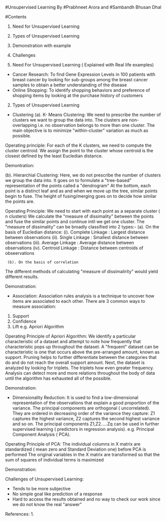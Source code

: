 #Unsupervised Learning
By
#Prabhneet Arora
and 
#Sambandh Bhusan Dhal

#Contents
1. Need for Unsupervised Learning
2. Types of Unsupervised Learning
3. Demonstration with example
4. Challenges 

1. Need For Unsupervised Learning ( Explained with Real life examples)
* Cancer Research: To find Gene Expression Levels in 100 patients with breast cancer by looking for sub-groups among the breast cancer 
samples to obtain a better understanding of the disease
* Online Shopping: To identify shopping behaviors and preference of shopping items by looking at the purchase history of customers

2. Types of Unsupervised Learning
* Clustering
(a). K- Means Clustering:
We need to prescribe the number of clusters we want to group the data into.
The clusters are non-overlapping i.e. no observation belongs to more than one cluster.
The main objective is to minimize "within-cluster" variation as much as possible.

Operating principle:
For each of the K clusters, we need to compute the cluster centroid.
We assign the point to the cluster whose centroid is the closest defined by the least Eucledian distance.

Demontration:


(b). Hierarchial Clustering:
Here, we do not prescribe the number of clusters we group the data into.
It goes on to formulate a "tree-based" representation of the points called a "dendrogram" 
At the bottom, each point is a distinct leaf and as and when we move up the tree, similar points begin to fuse. The height of fusing/merging goes 
on to decide how similar the points are.

Operating Principle:
We need to start with each point as a separate cluster ( n clusters)
We calculate the "measure of dissimality" between the points and fuse the similar points and continue intil we get one cluster.
The "measure of dissimality" can be broadly classified into 2 types:-
     (a). On the basis of Eucledian distance:
         (i). Complete Linkage : Largest distance between observations
         (ii). Single Linkage : Smallest distance between observations
        (iii). Average Linkage : Average distance between observations
         (iv). Centroid Linkage : Distance between centroids of obseervations

     (b). On the basis of correlation

The different methods of calculating "measure of dissimalirity" would yield different results.

Demonstration:

* Association:
Association rules analysis is a technique to uncover how items are associated to each other.
There are 3 common ways to measure association:
1. Support
2. Confidence
3. Lift
e.g. Apriori Algorithm

Operating Principle of Apriori Algorithm:
We identify a particular characteristic of a dataset and attempt to note how frequently that characteristic pops up throughout the dataset.
A "frequent" dataset can  be characteristic is one that occurs above the pre-arranged amount, known as support.
Pruning helps to further differentiate between the categories that do and do not reach the overall support amount.
Next, the dataset is analyzed by looking for triplets. The triplets how even greater frequency. Analysis can detect more and more relations
throughout the body of data until the algorithm has exhausted all of the possible.

Demonstration:






* Dimensionality Reduction:
It is used to find a low-dimensional representation of the observations that explain a good proportion of the variance.
The principal components are orthogonal ( uncorrelated).
They are ordered in decreasing order of the variance they capture: Z1 captures the highest variance, Z2 captures the second highest
variance and so on.
The principal components Z1,Z2.....Zq can be used in further supervised learning ( predictors in regression analysis).
e.g. Principal Component Analysis ( PCA).

Operating Principle of PCA:
The individual columns in X matrix are standardized ( mean zero and Standard Deviation one) before PCA is performed
The original variables in the X matrix are transformed so that the sum of squares of individual terms is maximized

Demonstration:







Challenges of Unsupervised Learning:
* Tends to be more subjective
* No simple goal like prediction of a response
* Hard to access the results obtained and no way to check our work since we do not know the real "answer"

References:
1.

